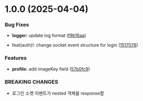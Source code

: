# 1.0.0 (2025-04-04)


### Bug Fixes

* **logger:** update log format ([f9b16aa](https://github.com/Soohyeok447/cc-automation-example/commit/f9b16aa852b88995e07f4b89b68729cf9ecc0633))


* feat(auth)!: change socket event structure for login ([1517078](https://github.com/Soohyeok447/cc-automation-example/commit/15170784a1d983a2bcffeacb3951e9f2e8edf408))


### Features

* **profile:** add imageKey field ([57b0fc9](https://github.com/Soohyeok447/cc-automation-example/commit/57b0fc974fe8a0f90c219e14ab729dc141e5d54a))


### BREAKING CHANGES

* 로그인 소켓 이벤트가 nested 객체를 response함

